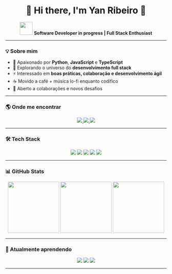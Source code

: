 <h1 align="center">👋 Hi there, I'm Yan Ribeiro 🚀</h1>

<p align="center">
  <img src="https://media.giphy.com/media/hvRJCLFzcasrR4ia7z/giphy.gif" width="40"> 
  <b>Software Developer in progress | Full Stack Enthusiast</b>
</p>

---

### 💡 Sobre mim  

- 🐍 Apaixonado por **Python**, **JavaScript** e **TypeScript**  
- 🚀 Explorando o universo do **desenvolvimento full stack**  
- ⚡ Interessado em **boas práticas, colaboração e desenvolvimento ágil**  
- ☕ Movido a café + música lo-fi enquanto codifico  
- 🤝 Aberto a colaborações e novos desafios  

---

### 🌎 Onde me encontrar  

<div align="center">
  <a href="https://www.linkedin.com/in/yan-ribeiro-nunes-a76a12334/" target="_blank">
    <img src="https://img.shields.io/badge/-LinkedIn-0A66C2?style=for-the-badge&logo=linkedin&logoColor=white" />
  </a>
  <a href="mailto:yanyago2529@gmail.com" target="_blank">
    <img src="https://img.shields.io/badge/-Gmail-D14836?style=for-the-badge&logo=gmail&logoColor=white" />
  </a>
  <a href="https://wa.me/5581995029461" target="_blank">
    <img src="https://img.shields.io/badge/-WhatsApp-25D366?style=for-the-badge&logo=whatsapp&logoColor=white" />
  </a>
</div>  

---

### 🛠️ Tech Stack  

<div align="center">
  <img src="https://img.shields.io/badge/-Python-3776AB?style=for-the-badge&logo=python&logoColor=white" />
  <img src="https://img.shields.io/badge/-JavaScript-F7DF1E?style=for-the-badge&logo=javascript&logoColor=black" />
  <img src="https://img.shields.io/badge/-TypeScript-3178C6?style=for-the-badge&logo=typescript&logoColor=white" />
  <img src="https://img.shields.io/badge/-Git-F05032?style=for-the-badge&logo=git&logoColor=white" />
  <img src="https://img.shields.io/badge/-Node.js-339933?style=for-the-badge&logo=node.js&logoColor=white" />
</div>  

---

### 📊 GitHub Stats  

<div align="center">
<img height="160em" src="https://github-readme-stats.vercel.app/api?username=yanribeironunes&show_icons=true&theme=tokyonight&hide_border=true" />
<img height="160em" src="https://github-readme-stats.vercel.app/api/top-langs/?username=yanribeironunes&layout=compact&theme=tokyonight&hide_border=true" />
<img height="160em" src="https://streak-stats.demolab.com?user=yanribeironunes&theme=tokyonight&hide_border=true" />
</div>  

---

### 🚀 Atualmente aprendendo  

<div align="center">
  <img src="https://img.shields.io/badge/-React-61DAFB?style=for-the-badge&logo=react&logoColor=black" />
  <img src="https://img.shields.io/badge/-Next.js-000000?style=for-the-badge&logo=next.js&logoColor=white" />
  <img src="https://img.shields.io/badge/-APIs-FF6F00?style=for-the-badge&logo=fastapi&logoColor=white" />
</div>  

---
